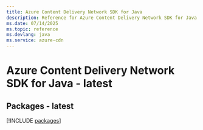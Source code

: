 ```yaml
---
title: Azure Content Delivery Network SDK for Java
description: Reference for Azure Content Delivery Network SDK for Java
ms.date: 07/14/2025
ms.topic: reference
ms.devlang: java
ms.service: azure-cdn
---
```

# Azure Content Delivery Network SDK for Java - latest
## Packages - latest
[!INCLUDE [packages](content-delivery-network-index.md)]